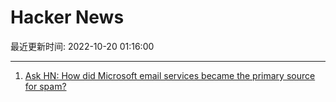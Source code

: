 # Hacker News

最近更新时间: 2022-10-20 01:16:00

--- 
1. [Ask HN: How did Microsoft email services became the primary source for spam?](https://news.ycombinator.com/item?id=33264467) 
